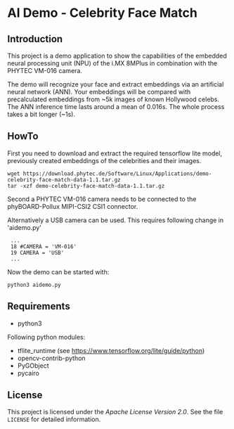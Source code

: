 AI Demo - Celebrity Face Match
================================================================================

Introduction
--------------------------------------------------------------------------------

This project is a demo application to show the capabilities of the embedded
neural processing unit (NPU) of the i.MX 8MPlus in combination with the PHYTEC
VM-016 camera.

The demo will recognize your face and extract embeddings via an artificial
neural network (ANN). Your embeddings will be compared with precalculated
embeddings from ~5k images of known Hollywood celebs. The ANN inference time
lasts around a mean of 0.016s. The whole process takes a bit longer (~1s).


HowTo
--------------------------------------------------------------------------------

First you need to download and extract the required tensorflow lite model,
previously created embeddings of the celebrities and their images.

```
wget https://download.phytec.de/Software/Linux/Applications/demo-celebrity-face-match-data-1.1.tar.gz
tar -xzf demo-celebrity-face-match-data-1.1.tar.gz
```

Second a PHYTEC VM-016 camera needs to be connected to the phyBOARD-Pollux
MIPI-CSI2 CSI1 connector.

Alternatively a USB camera can be used. This requires following change in
'aidemo.py'
```
 ...
 18 #CAMERA = 'VM-016'
 19 CAMERA = 'USB'
 ...
```

Now the demo can be started with:
```
python3 aidemo.py
```


Requirements
--------------------------------------------------------------------------------

 - python3

 Following python modules:
 - tflite_runtime	(see https://www.tensorflow.org/lite/guide/python)
 - opencv-contrib-python
 - PyGObject
 - pycairo

License
--------------------------------------------------------------------------------

This project is licensed under the *Apache License Version 2.0*. See the file
`LICENSE` for detailed information.
